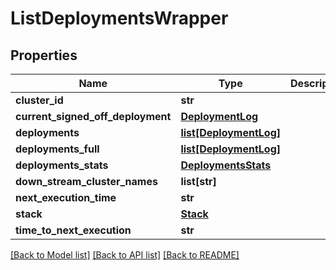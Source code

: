 # ListDeploymentsWrapper

## Properties
Name | Type | Description | Notes
------------ | ------------- | ------------- | -------------
**cluster_id** | **str** |  | [optional] 
**current_signed_off_deployment** | [**DeploymentLog**](DeploymentLog.md) |  | [optional] 
**deployments** | [**list[DeploymentLog]**](DeploymentLog.md) |  | [optional] 
**deployments_full** | [**list[DeploymentLog]**](DeploymentLog.md) |  | [optional] 
**deployments_stats** | [**DeploymentsStats**](DeploymentsStats.md) |  | [optional] 
**down_stream_cluster_names** | **list[str]** |  | [optional] 
**next_execution_time** | **str** |  | [optional] 
**stack** | [**Stack**](Stack.md) |  | [optional] 
**time_to_next_execution** | **str** |  | [optional] 

[[Back to Model list]](../README.md#documentation-for-models) [[Back to API list]](../README.md#documentation-for-api-endpoints) [[Back to README]](../README.md)

